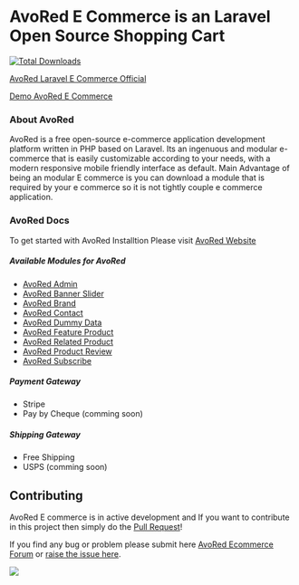 # AvoRed E Commerce is an Laravel Open Source Shopping Cart

[![Total Downloads](https://poser.pugx.org/avored/framework/downloads)](https://packagist.org/packages/avored/laravel-ecommerce)

[AvoRed Laravel E Commerce Official](https://www.avored.com/)

[Demo AvoRed E Commerce](http://demo.avored.com/)

### About AvoRed

AvoRed is a free open-source e-commerce application development platform written in PHP based on Laravel. Its an ingenuous and modular e-commerce that is easily customizable according to your needs, with a modern responsive mobile friendly interface as default. Main Advantage of being an modular E commerce is you can download a module that is required by your e commerce so it is not tightly couple e commerce application.

### AvoRed Docs

To get started with AvoRed Installtion Please visit [AvoRed Website](https://www.avored.com/)


##### Available Modules for AvoRed
- [AvoRed Admin](https://github.com/avored/ecommerce)
- [AvoRed Banner Slider](https://github.com/avored/banner)
- [AvoRed Brand](https://github.com/avored/brand)
- [AvoRed Contact](https://github.com/avored/contact)
- [AvoRed Dummy Data](https://github.com/avored/dummy-data)
- [AvoRed Feature Product](https://github.com/avored/feature)
- [AvoRed Related Product](https://github.com/avored/related)
- [AvoRed Product Review](https://github.com/avored/review)
- [AvoRed Subscribe](https://github.com/avored/subscribe)

##### Payment Gateway
- Stripe
- Pay by Cheque (comming soon)

##### Shipping Gateway
- Free Shipping
- USPS (comming soon)


## Contributing

AvoRed E commerce is in active development and If you want to contribute in this project then simply do the [Pull Request](https://github.com/avored/laravel-ecommerce/pulls)!

If you find any bug or problem please submit here [AvoRed Ecommerce Forum](http://avored.website/forum/) or [raise the issue here](https://github.com/avored/laravel-ecommerce/issues/new).

[![](https://ga-beacon.appspot.com/UA-79831356-1/laravel-ecommerce?pixel)](https://github.com/avored/laravel-ecommerce)
